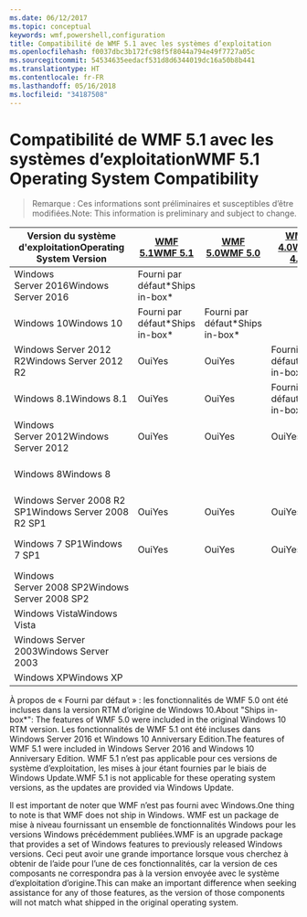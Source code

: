 ```yaml
---
ms.date: 06/12/2017
ms.topic: conceptual
keywords: wmf,powershell,configuration
title: Compatibilité de WMF 5.1 avec les systèmes d’exploitation
ms.openlocfilehash: f0037dbc3b172fc98f5f8044a794e49f7727a05c
ms.sourcegitcommit: 54534635eedacf531d8d6344019dc16a50b8b441
ms.translationtype: HT
ms.contentlocale: fr-FR
ms.lasthandoff: 05/16/2018
ms.locfileid: "34187508"
---
```

# <a name="wmf-51-operating-system-compatibility"></a><span data-ttu-id="5cfb9-103">Compatibilité de WMF 5.1 avec les systèmes d’exploitation</span><span class="sxs-lookup"><span data-stu-id="5cfb9-103">WMF 5.1 Operating System Compatibility</span></span> #

> <span data-ttu-id="5cfb9-104">Remarque : Ces informations sont préliminaires et susceptibles d’être modifiées.</span><span class="sxs-lookup"><span data-stu-id="5cfb9-104">Note: This information is preliminary and subject to change.</span></span>

| <span data-ttu-id="5cfb9-105">Version du système d'exploitation</span><span class="sxs-lookup"><span data-stu-id="5cfb9-105">Operating System Version</span></span> | [<span data-ttu-id="5cfb9-106">WMF 5.1</span><span class="sxs-lookup"><span data-stu-id="5cfb9-106">WMF 5.1</span></span>](https://aka.ms/wmf51download) | [<span data-ttu-id="5cfb9-107">WMF 5.0</span><span class="sxs-lookup"><span data-stu-id="5cfb9-107">WMF 5.0</span></span>](https://aka.ms/wmf5download) | [<span data-ttu-id="5cfb9-108">WMF 4.0</span><span class="sxs-lookup"><span data-stu-id="5cfb9-108">WMF 4.0</span></span>](https://aka.ms/wmf4download) |  [<span data-ttu-id="5cfb9-109">WMF 3.0</span><span class="sxs-lookup"><span data-stu-id="5cfb9-109">WMF 3.0</span></span>](https://aka.ms/wmf3download) | [<span data-ttu-id="5cfb9-110">WMF 2.0</span><span class="sxs-lookup"><span data-stu-id="5cfb9-110">WMF 2.0</span></span>](https://aka.ms/wmf2download) |
| ------------------------ | ----------- | ----------- | ----------- | ------------ |  ------------- |
| <span data-ttu-id="5cfb9-111">Windows Server 2016</span><span class="sxs-lookup"><span data-stu-id="5cfb9-111">Windows Server 2016</span></span> | <span data-ttu-id="5cfb9-112">Fourni par défaut\*</span><span class="sxs-lookup"><span data-stu-id="5cfb9-112">Ships in-box\*</span></span> |  |  |  |  |
| <span data-ttu-id="5cfb9-113">Windows 10</span><span class="sxs-lookup"><span data-stu-id="5cfb9-113">Windows 10</span></span> | <span data-ttu-id="5cfb9-114">Fourni par défaut\*</span><span class="sxs-lookup"><span data-stu-id="5cfb9-114">Ships in-box\*</span></span> | <span data-ttu-id="5cfb9-115">Fourni par défaut\*</span><span class="sxs-lookup"><span data-stu-id="5cfb9-115">Ships in-box\*</span></span>  | | | |
| <span data-ttu-id="5cfb9-116">Windows Server 2012 R2</span><span class="sxs-lookup"><span data-stu-id="5cfb9-116">Windows Server 2012 R2</span></span>| <span data-ttu-id="5cfb9-117">Oui</span><span class="sxs-lookup"><span data-stu-id="5cfb9-117">Yes</span></span> | <span data-ttu-id="5cfb9-118">Oui</span><span class="sxs-lookup"><span data-stu-id="5cfb9-118">Yes</span></span> | <span data-ttu-id="5cfb9-119">Fourni par défaut</span><span class="sxs-lookup"><span data-stu-id="5cfb9-119">Ships in-box</span></span> |  |  |
| <span data-ttu-id="5cfb9-120">Windows 8.1</span><span class="sxs-lookup"><span data-stu-id="5cfb9-120">Windows 8.1</span></span> | <span data-ttu-id="5cfb9-121">Oui</span><span class="sxs-lookup"><span data-stu-id="5cfb9-121">Yes</span></span> | <span data-ttu-id="5cfb9-122">Oui</span><span class="sxs-lookup"><span data-stu-id="5cfb9-122">Yes</span></span> |  <span data-ttu-id="5cfb9-123">Fourni par défaut</span><span class="sxs-lookup"><span data-stu-id="5cfb9-123">Ships in-box</span></span> |  |  |
| <span data-ttu-id="5cfb9-124">Windows Server 2012</span><span class="sxs-lookup"><span data-stu-id="5cfb9-124">Windows Server 2012</span></span> | <span data-ttu-id="5cfb9-125">Oui</span><span class="sxs-lookup"><span data-stu-id="5cfb9-125">Yes</span></span> | <span data-ttu-id="5cfb9-126">Oui</span><span class="sxs-lookup"><span data-stu-id="5cfb9-126">Yes</span></span> | <span data-ttu-id="5cfb9-127">Oui</span><span class="sxs-lookup"><span data-stu-id="5cfb9-127">Yes</span></span> |  <span data-ttu-id="5cfb9-128">Fourni par défaut</span><span class="sxs-lookup"><span data-stu-id="5cfb9-128">Ships in-box</span></span> | |
| <span data-ttu-id="5cfb9-129">Windows 8</span><span class="sxs-lookup"><span data-stu-id="5cfb9-129">Windows 8</span></span> |  |  |  | <span data-ttu-id="5cfb9-130">Fourni par défaut</span><span class="sxs-lookup"><span data-stu-id="5cfb9-130">Ships in-box</span></span> | |
| <span data-ttu-id="5cfb9-131">Windows Server 2008 R2 SP1</span><span class="sxs-lookup"><span data-stu-id="5cfb9-131">Windows Server 2008 R2 SP1</span></span> | <span data-ttu-id="5cfb9-132">Oui</span><span class="sxs-lookup"><span data-stu-id="5cfb9-132">Yes</span></span> | <span data-ttu-id="5cfb9-133">Oui</span><span class="sxs-lookup"><span data-stu-id="5cfb9-133">Yes</span></span> | <span data-ttu-id="5cfb9-134">Oui</span><span class="sxs-lookup"><span data-stu-id="5cfb9-134">Yes</span></span> |  <span data-ttu-id="5cfb9-135">Oui</span><span class="sxs-lookup"><span data-stu-id="5cfb9-135">Yes</span></span>| <span data-ttu-id="5cfb9-136">Fourni par défaut</span><span class="sxs-lookup"><span data-stu-id="5cfb9-136">Ships in-box</span></span> |
| <span data-ttu-id="5cfb9-137">Windows 7 SP1</span><span class="sxs-lookup"><span data-stu-id="5cfb9-137">Windows 7 SP1</span></span>  | <span data-ttu-id="5cfb9-138">Oui</span><span class="sxs-lookup"><span data-stu-id="5cfb9-138">Yes</span></span> | <span data-ttu-id="5cfb9-139">Oui</span><span class="sxs-lookup"><span data-stu-id="5cfb9-139">Yes</span></span> | <span data-ttu-id="5cfb9-140">Oui</span><span class="sxs-lookup"><span data-stu-id="5cfb9-140">Yes</span></span> | <span data-ttu-id="5cfb9-141">Oui</span><span class="sxs-lookup"><span data-stu-id="5cfb9-141">Yes</span></span> | <span data-ttu-id="5cfb9-142">Fourni par défaut</span><span class="sxs-lookup"><span data-stu-id="5cfb9-142">Ships in-box</span></span> |
| <span data-ttu-id="5cfb9-143">Windows Server 2008 SP2</span><span class="sxs-lookup"><span data-stu-id="5cfb9-143">Windows Server 2008 SP2</span></span> | | | | <span data-ttu-id="5cfb9-144">Oui</span><span class="sxs-lookup"><span data-stu-id="5cfb9-144">Yes</span></span> | <span data-ttu-id="5cfb9-145">Oui</span><span class="sxs-lookup"><span data-stu-id="5cfb9-145">Yes</span></span> |
| <span data-ttu-id="5cfb9-146">Windows Vista</span><span class="sxs-lookup"><span data-stu-id="5cfb9-146">Windows Vista</span></span> | | | | | <span data-ttu-id="5cfb9-147">Oui</span><span class="sxs-lookup"><span data-stu-id="5cfb9-147">Yes</span></span> |
| <span data-ttu-id="5cfb9-148">Windows Server 2003</span><span class="sxs-lookup"><span data-stu-id="5cfb9-148">Windows Server 2003</span></span>| | | |  | <span data-ttu-id="5cfb9-149">Oui</span><span class="sxs-lookup"><span data-stu-id="5cfb9-149">Yes</span></span> |
| <span data-ttu-id="5cfb9-150">Windows XP</span><span class="sxs-lookup"><span data-stu-id="5cfb9-150">Windows XP</span></span> | | | |  | <span data-ttu-id="5cfb9-151">Oui</span><span class="sxs-lookup"><span data-stu-id="5cfb9-151">Yes</span></span> |


<span data-ttu-id="5cfb9-152">À propos de « Fourni par défaut » : les fonctionnalités de WMF 5.0 ont été incluses dans la version RTM d’origine de Windows 10.</span><span class="sxs-lookup"><span data-stu-id="5cfb9-152">About "Ships in-box\*": The features of WMF 5.0 were included in the original Windows 10 RTM version.</span></span>
<span data-ttu-id="5cfb9-153">Les fonctionnalités de WMF 5.1 ont été incluses dans Windows Server 2016 et Windows 10 Anniversary Edition.</span><span class="sxs-lookup"><span data-stu-id="5cfb9-153">The features of WMF 5.1 were included in Windows Server 2016 and Windows 10 Anniversary Edition.</span></span>
<span data-ttu-id="5cfb9-154">WMF 5.1 n’est pas applicable pour ces versions de système d’exploitation, les mises à jour étant fournies par le biais de Windows Update.</span><span class="sxs-lookup"><span data-stu-id="5cfb9-154">WMF 5.1 is not applicable for these operating system versions, as the updates are provided via Windows Update.</span></span>


<span data-ttu-id="5cfb9-155">Il est important de noter que WMF n’est pas fourni avec Windows.</span><span class="sxs-lookup"><span data-stu-id="5cfb9-155">One thing to note is that WMF does not ship in Windows.</span></span>
<span data-ttu-id="5cfb9-156">WMF est un package de mise à niveau fournissant un ensemble de fonctionnalités Windows pour les versions Windows précédemment publiées.</span><span class="sxs-lookup"><span data-stu-id="5cfb9-156">WMF is an upgrade package that provides a set of Windows features to previously released Windows versions.</span></span>
<span data-ttu-id="5cfb9-157">Ceci peut avoir une grande importance lorsque vous cherchez à obtenir de l’aide pour l’une de ces fonctionnalités, car la version de ces composants ne correspondra pas à la version envoyée avec le système d’exploitation d’origine.</span><span class="sxs-lookup"><span data-stu-id="5cfb9-157">This can make an important difference when seeking assistance for any of those features, as the version of those components will not match what shipped in the original operating system.</span></span>
